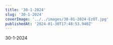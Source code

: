 ```yaml
---
title: '30-1-2024'
slug: '30-1-2024'
coverImage: '../../images/30-01-2024-EzOT.jpg'
publishedAt: '2024-01-30T17:48:53.940Z'
---
```


30-1-2024